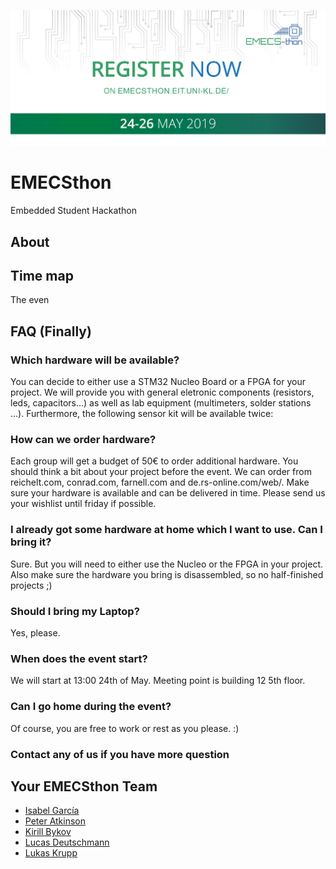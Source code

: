 ![EMECSthon](emecsthon-banner.jpg?raw=true "EMECSthon")

# EMECSthon

Embedded Student Hackathon

## About



## Time map

The even 

## FAQ (Finally)

### Which hardware will be available?

You can decide to either use a STM32 Nucleo Board or a FPGA for your project. We will provide you with general eletronic components (resistors, leds, capacitors...) as well as lab equipment (multimeters, solder stations ...). Furthermore, the following sensor kit will be available twice: 

### How can we order hardware?

Each group will get a budget of 50€ to order additional hardware. You should think a bit about your project before the event. We can order from reichelt.com, conrad.com, farnell.com and de.rs-online.com/web/. Make sure your hardware is available and can be delivered in time. Please send us your wishlist until friday if possible.

### I already got some hardware at home which I want to use. Can I bring it?

Sure. But you will need to either use the Nucleo or the FPGA in your project. Also make sure the hardware you bring is disassembled, so no half-finished projects ;)

### Should I bring my Laptop?

Yes, please.

### When does the event start?

We will start at 13:00 24th of May. Meeting point is building 12 5th floor.

### Can I go home during the event?

Of course, you are free to work or rest as you please. :)

### Contact any of us if you have more question
    
## Your EMECSthon Team
* [Isabel García](mailto:igarciabanos@gmail.com)
* [Peter Atkinson](mailto:patkinso@rhrk.uni-kl.de)
* [Kirill Bykov](mailto:mrkirillbykov@gmail.com)
* [Lucas Deutschmann](mailto:Lucas.Deutschmann@web.de)
* [Lukas Krupp](mailto:lkrupp@rhrk.uni-kl.de)

